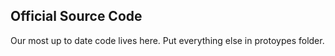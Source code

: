 ## Official Source Code

Our most up to date code lives here. Put everything else in protoypes folder. 